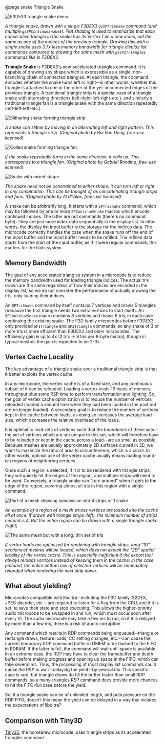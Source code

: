 @page snake Triangle Snake

![F3DEX3 triangle snake demo](snake_demo_ingame.png)

*A triangle snake, drawn with a single F3DEX3 `gsSPTriSnake` command (and 
multiple `gsSPContinueSnake`s). Flat shading is used to emphasize that each
consecutive triangle in the snake has its Vertex 1 be a new index, not the same
as one of the indices of the previous triangle. Drawing this with a single snake
uses 3.7x less memory bandwidth for triangle display list commands compared to
drawing the same mesh with `gsSP2Triangles` commands like in F3DEX2.*

**Triangle Snake** is F3DEX3's new accelerated triangles command. It is capable
of drawing any shape which is expressible as a single, non-branching chain of
connected triangles. At each triangle, the command encodes whether the snake
turns left or right--in other words, whether this triangle is attached to one or
the other of the yet-unconnected edges of the previous triangle. A traditional
triangle strip is a special case of a triangle snake with alternating directions 
(left-right-left-right-etc.), and similarly a traditional triangle fan is a
triangle snake with the same direction repeatedly (left-left-left-etc.).

![Slithering snake forming triangle strip](snake_slither.jpg)

*A snake can slither by moving in an alternating left and right pattern. This
represents a triangle strip. (Original photo by Bui Van Dong, free-use
licensed)*

![Coiled snake forming triangle fan](snake_coil.jpg)

*If the snake repeatedly turns in the same direction, it coils up. This
corresponds to a triangle fan. (Original photo by Gabriel Rondina, free-use
licensed)*

![Snake with mixed shape](snake_mixed.jpg)

*The snake need not be constrained to either shape; it can turn left or right in
any combination. This can be thought of as concatenating triangle strips and
fans. (Original photo by Al d'Vilas, free-use licensed)*

A snake can be arbitrarily long. It starts with a `SPTriSnake` command, which
may be followed by one or more `SPContinueSnake` macros which encode continued
indices. The latter are not commands (there's no command byte)--they are just
more index data sequentially in the display list. In other words, the display
list input buffer is the storage for the indices data. The microcode correctly
handles the case when the snake runs off the end of the input buffer and the
input buffer needs to be refilled. The refilled data starts from the start of
the input buffer, as if it were regular commands; this matters for the hints
system.

## Memory Bandwidth

The goal of any accelerated triangles system in a microcode is to reduce the
memory bandwidth used for loading triangle indices. The actual tris drawn are
the same regardless of how their indices are encoded in the display list, so we
do not consider the performance of actually drawing the tris, only loading their
indices.

An `SPTriSnake` command by itself contains 7 vertices and draws 5 triangles
(because the first triangle needs two extra vertices to start itself). An `SPContinueSnake` macro contains 8 vertices and draws 8 tris, in each case
continuing the existing snake. The F3D family microcodes before F3DEX3 only
provided `SP1Triangle` and `SP2Triangle` commands, so any snake of 3 or more
tris is more efficient than F3DEX2 and older microcodes. The efficiency gain
is up to 4x (2 tris -> 8 tris per 8-byte macro), though in typical meshes the
gain is expected to be 2-3x.

## Vertex Cache Locality

The key advantage of a triangle snake over a traditional triangle strip is that
it better exploits the vertex cache.

In any microcode, the vertex cache is of a fixed size, and any continuous subset
of it can be reloaded. Loading a vertex costs 16 bytes of memory throughput plus
some RSP time to perform transformation and lighting. So, the goal of vertex
cache optimization is to reduce the number of vertices reloaded (loaded a second
time when they had been loaded in the past but are no longer loaded). A
secondary goal is to reduce the number of vertices kept in the cache between
loads, as doing so increases the average load size, which decreases the relative
overhead of the loads.

It is optimal to load sets of vertices such that the *boundaries* of these
sets--the set of vertices which are not unique to this set, which will therefore
have to be reloaded or kept in the cache across a load--are as small as
possible. Because meshes are usually approximately 2D surfaces curved in 3D,
we want to maximize the ratio of area to circumference, which is a circle. In
other words, optimal use of the vertex cache usually means loading round-ish
regions of neighboring vertices.

Once such a region is selected, if it is to be rendered with triangle strips,
they will quickly hit the edges of the region, and multiple strips will need to
be used. Conversely, a triangle snake can "turn around" when it gets to the edge
of the region, covering almost all tris in this region with a single command.

![Part of a mesh showing subdivision into 4 strips or 1 snake](strip_snake_comparison.png)

*An example of a region of a mesh whose vertices are loaded into the cache all
at once. If drawn with triangle strips (left), the minimum number of strips
needed is 4. But the entire region can be drawn with a single triangle snake 
(right).*

![The same mesh but with a long, thin set of tris](strip_vertex_cache.png)

*If vertex loads are optimized for rendering with triangle strips, long "1D"
sections of meshes will be loaded, which does not exploit the "2D" spatial
locality of the vertex cache. This is especially inefficient if the export tool
always reloads vertices instead of keeping them in the cache: in the case
pictured, the entire bottom row of selected vertices will be immediately
reloaded when rendering the next strip down.*

## What about yielding?

Microcodes compatible with libultra--including the F3D family, S2DEX, JPEG
decoder, etc.--are required to listen for a flag from the CPU, and if it is set,
to save their state and stop executing. This allows the higher-priority audio
microcode to be swapped in and run, which must occur soon after every VI. The
audio microcode may take a few ms to run, so if it is delayed by more than a
few ms, there is a risk of audio corruption.

Any command which results in RDP commands being enqueued--triangle or rectangle
draws, texture loads, CC setting changes, etc.--can cause the current temporary
RDP command buffer in DMEM to be flushed to the FIFO in RDRAM. If the latter is
full, the command will wait until space is available. In an extreme case, the
RDP may have to clear the framebuffer and depth buffer before making progress
and opening up space in the FIFO, which can take several ms. Thus, the
processing of most display list commands could cause the RSP to wait--delaying
the yield--by several ms. This specific case is rare, but triangle draws do fill
the buffer faster than small RDP commands, so a many-triangles RSP command does
provide more chances to hit the FIFO-full case before the yield.

So, if a triangle snake can be of unlimited length, and puts pressure on the RDP
FIFO, doesn't this mean the yield can be delayed in a way that violates the
expectations of libultra?



## Comparison with Tiny3D

[Tiny3D](https://github.com/HailToDodongo/tiny3d), the homebrew microcode, uses
triangle strips as its accelerated triangles command. 
